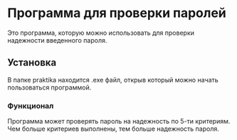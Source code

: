 # Программа для проверки паролей
Это программа, которую можно использовать для проверки надежности введенного пароля.
## Установка
В папке praktika находится .exe файл, открыв который можно начать пользоваться программой. 
### Функционал
Программа может проверять пароль на надежность по 5-ти критериям. Чем больше критериев выполнены, тем больше надежность пароля. 
